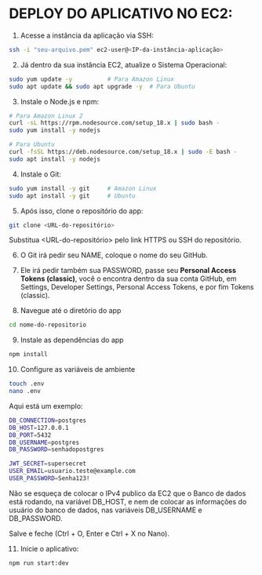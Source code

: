 # DEPLOY DO APLICATIVO NO EC2:

1. Acesse a instância da aplicação via SSH:

```bash
ssh -i "seu-arquivo.pem" ec2-user@<IP-da-instância-aplicação>
```

2. Já dentro da sua instância EC2, atualize o Sistema Operacional:

```bash
sudo yum update -y          # Para Amazon Linux
sudo apt update && sudo apt upgrade -y  # Para Ubuntu
```

3. Instale o Node.js e npm:

```bash
# Para Amazon Linux 2
curl -sL https://rpm.nodesource.com/setup_18.x | sudo bash -
sudo yum install -y nodejs

# Para Ubuntu
curl -fsSL https://deb.nodesource.com/setup_18.x | sudo -E bash -
sudo apt install -y nodejs
```

4. Instale o Git:

```bash
sudo yum install -y git     # Amazon Linux
sudo apt install -y git     # Ubuntu
```

5. Após isso, clone o repositório do app:

```bash
git clone <URL-do-repositório>
```

Substitua <URL-do-repositório> pelo link HTTPS ou SSH do repositório.

6. O Git irá pedir seu NAME, coloque o nome do seu GitHub.
7. Ele irá pedir também sua PASSWORD, passe seu **Personal Access Tokens (classic)**, você o encontra dentro da sua conta GitHub, em Settings, Developer Settings, Personal Access Tokens, e por fim Tokens (classic).

8. Navegue até o diretório do app

```bash
cd nome-do-repositorio
```

9. Instale as dependências do app

```bash
npm install
```

10. Configure as variáveis de ambiente

```bash
touch .env
nano .env
```

Aqui está um exemplo:

```bash
DB_CONNECTION=postgres
DB_HOST=127.0.0.1
DB_PORT=5432
DB_USERNAME=postgres
DB_PASSWORD=senhadopostgres

JWT_SECRET=supersecret
USER_EMAIL=usuario.teste@example.com
USER_PASSWORD=Senha123!
```

Não se esqueça de colocar o IPv4 publico da EC2 que o Banco de dados está rodando, na variável DB_HOST, e nem de colocar as informações do usuário do banco de dados, nas variáveis DB_USERNAME e DB_PASSWORD.

Salve e feche (Ctrl + O, Enter e Ctrl + X no Nano).

11. Inicie o aplicativo:

```bash
npm run start:dev
```
